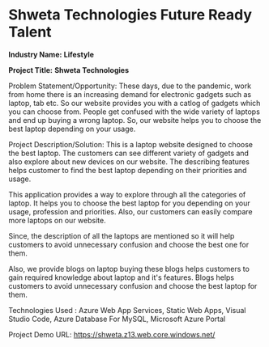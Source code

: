 # Shweta Technologies Future Ready Talent


**Industry Name:**
**Lifestyle**

**Project Title:**
**Shweta Technologies**

Problem Statement/Opportunity:
These days, due to the pandemic, work from home there is an increasing demand for electronic gadgets such as laptop, tab etc. 
So our website provides you with a catlog of gadgets which you can choose from. People get confused with the wide variety of laptops and end up buying a wrong laptop. So, our website helps you to choose the best laptop depending on your usage.

Project Description/Solution:
This is a laptop website designed to choose the best laptop. The customers can see different variety of gadgets and also explore about new devices on our website. The describing features helps customer to find the best laptop depending on their priorities and usage.


This application provides a way to explore through all the categories of laptop. It helps you to choose the best laptop for you depending on your usage, profession and priorities. Also, our customers can easily compare more laptops on our website.

Since, the description of all the laptops are mentioned so it will help customers to avoid unnecessary confusion and choose the best one for them. 

Also, we provide blogs on laptop buying these blogs helps customers to gain required knowledge about laptop and it's features. Blogs helps customers to avoid unnecessary confusion and choose the best laptop for them.

Technologies Used : 
Azure Web App Services, Static Web Apps, Visual Studio Code, Azure Database For MySQL, Microsoft Azure Portal

Project Demo URL: https://shweta.z13.web.core.windows.net/
